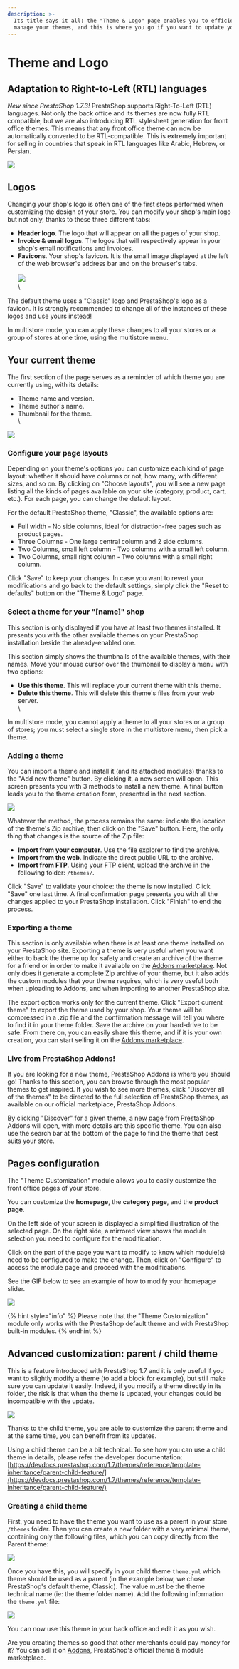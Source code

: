 ```yaml
---
description: >-
  Its title says it all: the "Theme & Logo" page enables you to efficiently
  manage your themes, and this is where you go if you want to update your logo.
---
```


# Theme and Logo

## Adaptation to Right-to-Left (RTL) languages <a href="#themeandlogo-adaptationtoright-to-left-rtl-languages" id="themeandlogo-adaptationtoright-to-left-rtl-languages"></a>

_New since PrestaShop 1.7.3!_ PrestaShop supports Right-To-Left (RTL) languages. Not only the back office and its themes are now fully RTL compatible, but we are also introducing RTL stylesheet generation for front office themes. This means that any front office theme can now be automatically converted to be RTL-compatible. This is extremely important for selling in countries that speak in RTL languages like Arabic, Hebrew, or Persian.

![](<../../../.gitbook/assets/64225586 (2) (1) (3).png>)

## Logos <a href="#themeandlogo-logos" id="themeandlogo-logos"></a>

Changing your shop's logo is often one of the first steps performed when customizing the design of your store. You can modify your shop's main logo but not only, thanks to these three different tabs:

* **Header logo**. The logo that will appear on all the pages of your shop.
* **Invoice & email logos**. The logos that will respectively appear in your shop's email notifications and invoices.
* **Favicons**. Your shop's favicon. It is the small image displayed at the left of the web browser's address bar and on the browser's tabs.\
  \
  ![](<../../../.gitbook/assets/64225587 (3) (1) (3).png>)\
  \


The default theme uses a "Classic" logo and PrestaShop's logo as a favicon. It is strongly recommended to change all of the instances of these logos and use yours instead!

In multistore mode, you can apply these changes to all your stores or a group of stores at one time, using the multistore menu.

## Your current theme <a href="#themeandlogo-yourcurrenttheme" id="themeandlogo-yourcurrenttheme"></a>

The first section of the page serves as a reminder of which theme you are currently using, with its details:

* Theme name and version.
* Theme author's name.
* Thumbnail for the theme.\
  \


![](<../../../.gitbook/assets/64225588 (4) (3).png>)

### Configure your page layouts <a href="#themeandlogo-configureyourpagelayouts" id="themeandlogo-configureyourpagelayouts"></a>

Depending on your theme's options you can customize each kind of page layout: whether it should have columns or not, how many, with different sizes, and so on. By clicking on "Choose layouts", you will see a new page listing all the kinds of pages available on your site (category, product, cart, etc.). For each page, you can change the default layout.

For the default PrestaShop theme, "Classic", the available options are:

* Full width - No side columns, ideal for distraction-free pages such as product pages.
* Three Columns - One large central column and 2 side columns.
* Two Columns, small left column - Two columns with a small left column.
* Two Columns, small right column - Two columns with a small right column.

Click "Save" to keep your changes. In case you want to revert your modifications and go back to the default settings, simply click the "Reset to defaults" button on the "Theme & Logo" page.

### Select a theme for your "\[name]" shop <a href="#themeandlogo-selectathemeforyour-name-shop" id="themeandlogo-selectathemeforyour-name-shop"></a>

This section is only displayed if you have at least two themes installed. It presents you with the other available themes on your PrestaShop installation beside the already-enabled one.

This section simply shows the thumbnails of the available themes, with their names. Move your mouse cursor over the thumbnail to display a menu with two options:

* **Use this theme**. This will replace your current theme with this theme.
* **Delete this theme**. This will delete this theme's files from your web server.\
  \


In multistore mode, you cannot apply a theme to all your stores or a group of stores; you must select a single store in the multistore menu, then pick a theme.

### Adding a theme <a href="#themeandlogo-addingatheme" id="themeandlogo-addingatheme"></a>

You can import a theme and install it (and its attached modules) thanks to the "Add new theme" button. By clicking it, a new screen will open. This screen presents you with 3 methods to install a new theme. A final button leads you to the theme creation form, presented in the next section.

![](<../../../.gitbook/assets/64225589 (4) (2).png>)

Whatever the method, the process remains the same: indicate the location of the theme's Zip archive, then click on the "Save" button. Here, the only thing that changes is the source of the Zip file:

* **Import from your computer**. Use the file explorer to find the archive.
* **Import from the web**. Indicate the direct public URL to the archive.
* **Import from FTP**. Using your FTP client, upload the archive in the following folder: `/themes/`.

Click "Save" to validate your choice: the theme is now installed. Click "Save" one last time. A final confirmation page presents you with all the changes applied to your PrestaShop installation. Click "Finish" to end the process.

### Exporting a theme <a href="#themeandlogo-exportingatheme" id="themeandlogo-exportingatheme"></a>

This section is only available when there is at least one theme installed on your PrestaShop site. Exporting a theme is very useful when you want either to back the theme up for safety and create an archive of the theme for a friend or in order to make it available on the [Addons marketplace](http://addons.prestashop.com). Not only does it generate a complete Zip archive of your theme, but it also adds the custom modules that your theme requires, which is very useful both when uploading to Addons, and when importing to another PrestaShop site.

The export option works only for the current theme. Click "Export current theme" to export the theme used by your shop. Your theme will be compressed in a .zip file and the confirmation message will tell you where to find it in your theme folder. Save the archive on your hard-drive to be safe. From there on, you can easily share this theme, and if it is your own creation, you can start selling it on the [Addons marketplace](http://addons.prestashop.com).

### Live from PrestaShop Addons! <a href="#themeandlogo-livefromprestashopaddons" id="themeandlogo-livefromprestashopaddons"></a>

If you are looking for a new theme, PrestaShop Addons is where you should go! Thanks to this section, you can browse through the most popular themes to get inspired. If you wish to see more themes, click "Discover all of the themes" to be directed to the full selection of PrestaShop themes, as available on our official marketplace, PrestaShop Addons.

By clicking "Discover" for a given theme, a new page from PrestaShop Addons will open, with more details are this specific theme. You can also use the search bar at the bottom of the page to find the theme that best suits your store.

## Pages configuration

The "Theme Customization" module allows you to easily customize the front office pages of your store.&#x20;

You can customize the **homepage**, the **category page**, and the **product page**.&#x20;

On the left side of your screen is displayed a simplified illustration of the selected page. On the right side, a mirrored view shows the module selection you need to configure for the modification.

Click on the part of the page you want to modify to know which module(s) need to be configured to make the change. Then, click on "Configure" to access the module page and proceed with the modifications.

See the GIF below to see an example of how to modify your homepage slider.&#x20;

![](../../../.gitbook/assets/pages-configuration-les-chaussettes-de-larchiduchesse-2-.gif)

{% hint style="info" %}
Please note that the "Theme Customization" module only works with the PrestaShop default theme and with PrestaShop built-in modules.&#x20;
{% endhint %}

## Advanced customization: parent / child theme <a href="#themeandlogo-advancedcustomization-parent-childtheme" id="themeandlogo-advancedcustomization-parent-childtheme"></a>

This is a feature introduced with PrestaShop 1.7 and it is only useful if you want to slightly modify a theme (to add a block for example), but still make sure you can update it easily. Indeed, if you modify a theme directly in its folder, the risk is that when the theme is updated, your changes could be incompatible with the update.

![](<../../../.gitbook/assets/64225591 (4) (4) (3).png>)

Thanks to the child theme, you are able to customize the parent theme and at the same time, you can benefit from its updates.

Using a child theme can be a bit technical. To see how you can use a child theme in details, please refer the developer documentation: [https://devdocs.prestashop.com/1.7/themes/reference/template-inheritance/parent-child-feature/](https://devdocs.prestashop.com/1.7/themes/reference/template-inheritance/parent-child-feature/)

### Creating a child theme <a href="#themeandlogo-creatingachildtheme" id="themeandlogo-creatingachildtheme"></a>

First, you need to have the theme you want to use as a parent in your store `/themes` folder. Then you can create a new folder with a very minimal theme, containing only the following files, which you can copy directly from the Parent theme:

![](<../../../.gitbook/assets/51839422 (6) (7).png>)

Once you have this, you will specify in your child theme `theme.yml` which theme should be used as a parent (in the example below, we chose PrestaShop's default theme, Classic). The value must be the theme technical name (ie: the theme folder name). Add the following information the `theme.yml` file:

![](<../../../.gitbook/assets/64225412 (4) (4).png>)

You can now use this theme in your back office and edit it as you wish.

Are you creating themes so good that other merchants could pay money for it? You can sell it on [Addons](http://addons.prestashop.com), PrestaShop's official theme & module marketplace.
